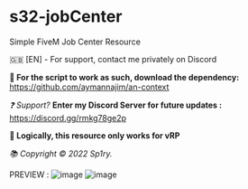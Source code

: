 # s32-jobCenter
Simple FiveM Job Center Resource

🇬🇧 [EN] - For support, contact me privately on Discord

**📌 For the script to work as such, download the dependency:** https://github.com/aymannajim/an-context

*❓ Support?*
**Enter my Discord Server for future updates :** https://discord.gg/rmkg78ge2p 

**🚧 Logically, this resource only works for vRP**

*📚 Copyright © 2022 Sp1ry.*

PREVIEW : ![image](https://user-images.githubusercontent.com/103727459/193593763-2df1b17a-e920-426f-9e2f-77a4e570b5e6.png)
![image](https://user-images.githubusercontent.com/103727459/193593796-2a451600-a243-4508-ab16-a1f06004d529.png)

